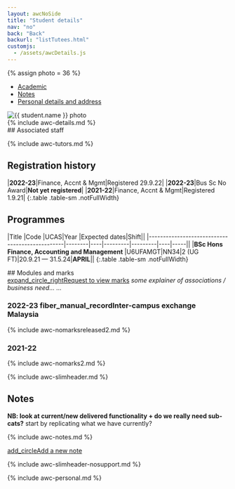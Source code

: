 ```yaml
---
layout: awcNoSide
title: "Student details"
nav: "no"
back: "Back"
backurl: "listTutees.html"
customjs:
  - /assets/awcDetails.js
---
```


{% assign photo = 36 %}

<div class="container-fluid details" markdown="1">

<ul class="nav nav-tabs" id="myTab" role="tablist">
  <li class="nav-item">
    <a class="nav-link active" id="Academic-tab" data-toggle="tab" href="#Academic" role="tab" aria-controls="Academic" aria-selected="true">Academic</a>
  </li>
  <li class="nav-item">
    <a class="nav-link" id="Notes-tab" data-toggle="tab" href="#Notes" role="tab" aria-controls="Notes" aria-selected="false">Notes</a>
  </li>
  <li class="nav-item">
    <a class="nav-link" id="Personal-tab" data-toggle="tab" href="#Personal" role="tab" aria-controls="Personal" aria-selected="false">Personal details and address</a>
  </li>
</ul>


<div class="tab-content" id="myTabContent">
<div class="tab-pane fade show active" id="Academic" role="tabpanel" aria-labelledby="Academic-tab">
<div class="row" markdown="1">
  <div class="col-md-8" markdown="1">

  <div class="row" markdown="1">
   <div class="col-sm-3 col-md-3 ">
    <img src="{{ photo | prepend: "photos/128-" | append: ".jpg"}}" alt="{{ student.name }} photo" class="detailsphoto">
   </div>
   <div class="col-sm-9 col-md-9" markdown="1">
{% include awc-details.md %}
   </div>
  </div>

  <div class="row space" markdown="1">
   <div class="col" markdown="1">
## Associated staff

{% include awc-tutors.md %}
   </div>
  </div>

  </div>


  <div class="col-md-4" markdown="1">
  <h2 class="completed">Registration history</h2>

|**2022-23**|Finance, Accnt & Mgmt|Registered 29.9.22|
|**2022-23**|Bus Sc No Award|**Not yet registered**|
|**2021-22**|Finance, Accnt & Mgmt|Registered 1.9.21|
{:.table .table-sm .notFullWidth}

  </div>
</div>



<div class="row space" markdown="1">
  <div class="col" markdown="1">

## Programmes

|Title                                           |Code    |UCAS|Year     |Expected dates|Shift||
|------------------------------------------------|--------|----|---------|---------|----|-----||
|**BSc Hons Finance, Accounting and Management** |U6UFAMGT|NN34|2 (UG FT)|20.9.21 &mdash; 31.5.24|**APRIL**||
{:.table .table-sm .notFullWidth}


  </div>
</div>



<div class="row space" markdown="1">
  <div class="col" markdown="1">
## Modules and marks
<!-- <p><span class="material-symbols-sharp hilight solid">error</span> All marks are <b><i>provisional</i></b> and should not be shared with students until approved by an Exam Board.</p>-->
<div><a class="btn btn-sm btn-outline-primary padRight" href="#" role="button"><span class="material-symbols-sharp solid smIcon">expand_circle_right</span>Request to view marks</a> <i>some explainer of associations / business need... ...</i></div>
  </div>
</div>

<div class="row" markdown="1">
  <div class="col" markdown="1">
<h3>2022-23 <span class="part2"><span class="material-symbols-sharp spacer">fiber_manual_record</span>Inter-campus exchange Malaysia</span></h3>
{% include awc-nomarksreleased2.md %}
  </div>
</div>

<div class="row " markdown="1">
  <div class="col" markdown="1">
<h3>2021-22</h3>
{% include awc-nomarks2.md %}
  </div>
</div>


</div>





<div class="tab-pane fade" id="Notes" role="tabpanel" aria-labelledby="Notes-tab">

  {% include awc-slimheader.md %}

  <h2>Notes</h2>

  <p><b>NB: look at current/new delivered functionality + do we really need sub-cats?</b> start by replicating what we have currently?</p>

  {% include awc-notes.md %}

  <p><a class="btn btn-outline-primary" href="#" role="button"><span class="material-symbols-sharp solid">add_circle</span>Add a new note</a></p>

</div>





<div class="tab-pane fade" id="Personal" role="tabpanel" aria-labelledby="Personal-tab">

  {% include awc-slimheader-nosupport.md %}

  {% include awc-personal.md %}

</div>
</div>
